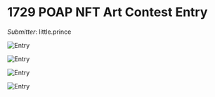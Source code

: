 # 1729 POAP NFT Art Contest Entry

*Submitter*: little.prince

![Entry](littleprince-host.png)

![Entry](littleprince-lecture.png)

![Entry](littleprince-pow.png)

![Entry](littleprince-social.png)
